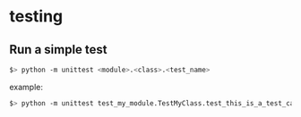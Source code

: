 # testing

## Run a simple test
```bash
$> python -m unittest <module>.<class>.<test_name>
```
example:
```bash
$> python -m unittest test_my_module.TestMyClass.test_this_is_a_test_case
```
